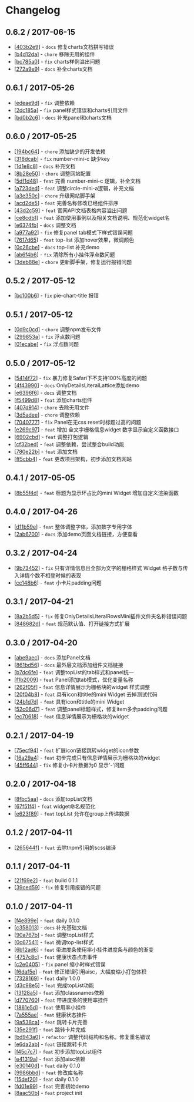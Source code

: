 # Changelog 


## 0.6.2 / 2017-06-15 

  * [[403b2e9](http://gitlab.alibaba-inc.com/aisc/aisc-widgets/commit/403b2e971c07c5395434f4d345a659d2431492d2)] - `docs` 修复charts文档拼写错误 
  * [[b4d12da](http://gitlab.alibaba-inc.com/aisc/aisc-widgets/commit/b4d12da12cede66fb079ad5ae9adcd63cbfc6d66)] - `chore` 移除无用的组件 
  * [[bc785a0](http://gitlab.alibaba-inc.com/aisc/aisc-widgets/commit/bc785a07948d3cc8e73830c602c6c9b028920a53)] - `fix` charts样例溢出问题 
  * [[272a9e9](http://gitlab.alibaba-inc.com/aisc/aisc-widgets/commit/272a9e92343dfc721d2f6a560288b78ac7673c36)] - `docs` 补全charts文档 

## 0.6.1 / 2017-05-26 

  * [[edeae9d](http://gitlab.alibaba-inc.com/aisc/aisc-widgets/commit/edeae9d93da916824044e5a46e8f647bfbb7dc60)] - `fix` 调整依赖 
  * [[2dc185a](http://gitlab.alibaba-inc.com/aisc/aisc-widgets/commit/2dc185a2fcf55d3603295f7ee6da328b59977004)] - `fix` panel样式错误和charts引用文件 
  * [[bd0b2c6](http://gitlab.alibaba-inc.com/aisc/aisc-widgets/commit/bd0b2c65e2778e1f032674f1e2ed99c0a6e0e014)] - `docs` 补充panel和charts文档 

## 0.6.0 / 2017-05-25 

  * [[194bc64](http://gitlab.alibaba-inc.com/aisc/aisc-widgets/commit/194bc64af996f02e1f91a73124f4ca78100ec764)] - `chore` 添加缺少的开发依赖 
  * [[318dcab](http://gitlab.alibaba-inc.com/aisc/aisc-widgets/commit/318dcabe0152cac64411a1eb707804619a16f851)] - `fix` number-mini-c 缺少key 
  * [[1d1e8c8](http://gitlab.alibaba-inc.com/aisc/aisc-widgets/commit/1d1e8c81cd1b8e5f00f65593f00e544141e1d3ff)] - `docs` 补充文档 
  * [[8b28e50](http://gitlab.alibaba-inc.com/aisc/aisc-widgets/commit/8b28e508899db21cbd17802ecb934bed3515579b)] - `chore` 调整网站配置 
  * [[5df1d48](http://gitlab.alibaba-inc.com/aisc/aisc-widgets/commit/5df1d48626bc4bac5804dc005fb5bdb14c2fe3a5)] - `feat` 完善 number-mini-c 逻辑，补全文档 
  * [[a723ded](http://gitlab.alibaba-inc.com/aisc/aisc-widgets/commit/a723dedf87fe7748e923d91df9ec7ac04816ba6c)] - `feat` 调整circle-mini-a逻辑，补充文档 
  * [[a3e350c](http://gitlab.alibaba-inc.com/aisc/aisc-widgets/commit/a3e350c961ed859aea88788ed72b8a7b206ad858)] - `chore` 升级网站脚手架 
  * [[acd2de5](http://gitlab.alibaba-inc.com/aisc/aisc-widgets/commit/acd2de54ebecb14a92837afa3b7d9163715015b1)] - `feat` 完善名称修改已经组件排序 
  * [[43d2c59](http://gitlab.alibaba-inc.com/aisc/aisc-widgets/commit/43d2c598d9fdb5d0df93b44f62a7c2bced5e0d93)] - `feat` 官网API文档表格内容溢出问题 
  * [[ce8cdb1](http://gitlab.alibaba-inc.com/aisc/aisc-widgets/commit/ce8cdb17fb7ae5b1d4644b1894a8eed0c0f76220)] - `feat` 添加使用事例以及相关文档说明、规范化widget名 
  * [[e6374fb](http://gitlab.alibaba-inc.com/aisc/aisc-widgets/commit/e6374fb8862ba74b40477400c4b39fca9b058f4c)] - `docs` 调整文档 
  * [[a977a92](http://gitlab.alibaba-inc.com/aisc/aisc-widgets/commit/a977a925f336cf387b17b3bcb1261e0930041ff8)] - `fix` 修复panel tab模式下样式错误问题 
  * [[7617d65](http://gitlab.alibaba-inc.com/aisc/aisc-widgets/commit/7617d65c79ec76f0a37c8e1890efdc2d8fb69797)] - `feat` top-list 添加hover效果，微调颜色 
  * [[0c26cbe](http://gitlab.alibaba-inc.com/aisc/aisc-widgets/commit/0c26cbe5c47145eca1f23ececc6dba089c2d336e)] - `docs` top-list 补充demo 
  * [[ab6f4b6](http://gitlab.alibaba-inc.com/aisc/aisc-widgets/commit/ab6f4b610807feb41d0eeca64d1c7e01b7eb672d)] - `fix` 清除所有小挂件浮点数问题 
  * [[3deb88e](http://gitlab.alibaba-inc.com/aisc/aisc-widgets/commit/3deb88e1984c52a5931083fff9fc54aad917238a)] - `chore` 更新脚手架，修复运行报错问题 

## 0.5.2 / 2017-05-12 

  * [[bc100b6](http://gitlab.alibaba-inc.com/aisc/aisc-widgets/commit/bc100b68322bcbd683deb9ca472be49d25bed1b6)] - `fix` pie-chart-title 报错 

## 0.5.1 / 2017-05-12 

  * [[0d9c0cd](http://gitlab.alibaba-inc.com/aisc/aisc-widgets/commit/0d9c0cd47d118ef8db8aff48a3a8e103adbecf99)] - `chore` 调整npm发布文件 
  * [[299853a](http://gitlab.alibaba-inc.com/aisc/aisc-widgets/commit/299853af425ba05c8a44851f9d6509eb5afa2408)] - `fix` 浮点数问题 
  * [[01ecabe](http://gitlab.alibaba-inc.com/aisc/aisc-widgets/commit/01ecabe3ddbd9b3b9c955b6acc561fbf3eea6f96)] - `fix` 浮点数问题 

## 0.5.0 / 2017-05-12 

  * [[5414f72](http://gitlab.alibaba-inc.com/aisc/aisc-widgets/commit/5414f725f14d5dbe0e5fe5c8f2eb2aa17061ee36)] - `fix` 暴力修复Safari下不支持100%高度的问题 
  * [[4f43990](http://gitlab.alibaba-inc.com/aisc/aisc-widgets/commit/4f43990382536369cc3c4f7574d3f48c44dd18e8)] - `docs` OnlyDetailsLiteralLattice添加demo 
  * [[e6396f6](http://gitlab.alibaba-inc.com/aisc/aisc-widgets/commit/e6396f6f224115e08752969c62572f5f36628046)] - `docs` 调整文档 
  * [[f5499d8](http://gitlab.alibaba-inc.com/aisc/aisc-widgets/commit/f5499d847d76ca4dc4b062c30dc1df425de5ef6c)] - `feat` 添加charts组件 
  * [[407d914](http://gitlab.alibaba-inc.com/aisc/aisc-widgets/commit/407d914e20a3bccd6f849557c5ca3d8393487303)] - `chore` 去除无用文件 
  * [[3d5adee](http://gitlab.alibaba-inc.com/aisc/aisc-widgets/commit/3d5adeebef3a87aa5111be990aafa2dfd881b1e2)] - `chore` 调整依赖 
  * [[7040777](http://gitlab.alibaba-inc.com/aisc/aisc-widgets/commit/7040777b158d4ee6da45acd16570280441de23a0)] - `fix` Panel在无css reset时标题过高的问题 
  * [[e269c97](http://gitlab.alibaba-inc.com/aisc/aisc-widgets/commit/e269c97039163753cd9fca8f06a2c1adfb60f36d)] - `feat`  增加 全文字栅格信息widget 数字显示自定义函数接口 
  * [[6902cbd](http://gitlab.alibaba-inc.com/aisc/aisc-widgets/commit/6902cbd281073e621918074a2b74ad06ba5795c8)] - `feat` 调整打包逻辑 
  * [[cf32bed](http://gitlab.alibaba-inc.com/aisc/aisc-widgets/commit/cf32bed3a6fddf708de024091c9a15d6fb69595f)] - `feat` 调整依赖，尝试整合build功能 
  * [[780e22b](http://gitlab.alibaba-inc.com/aisc/aisc-widgets/commit/780e22bc90f6875918ccb418f7c4116f2b481647)] - `feat` 添加文档 
  * [[ff5cbb4](http://gitlab.alibaba-inc.com/aisc/aisc-widgets/commit/ff5cbb448aada4080397bfd5424d774128e6a206)] - `feat` 更改项目架构，初步添加文档网站 

## 0.4.1 / 2017-05-05 

  * [[8b55f4d](http://gitlab.alibaba-inc.com/aisc/aisc-widgets/commit/8b55f4d41f3767ff6323353c10b2f870290b0569)] - `feat` 标题为显示环占比的mini Widget 增加自定义渲染函数 

## 0.4.0 / 2017-04-26 

  * [[d11b59e](http://gitlab.alibaba-inc.com/aisc/aisc-widgets/commit/d11b59eb5228461e53d30b8c720c0c50f97d290e)] - `feat` 整体调整字体，添加数字专用字体 
  * [[2ab6700](http://gitlab.alibaba-inc.com/aisc/aisc-widgets/commit/2ab67001556fb62d88e3f83fda63c769b9e9f116)] - `docs` 添加demo页面文档链接，方便查看 

## 0.3.2 / 2017-04-24 

  * [[9b73452](http://gitlab.alibaba-inc.com/aisc/aisc-widgets/commit/9b73452cb79aed2898554777b932eee13d0dcd6e)] - `fix` 只有详情信息且全部为文字的栅格样式 Widget 格子数与传入详情个数不相登时候的表现 
  * [[cc148b6](http://gitlab.alibaba-inc.com/aisc/aisc-widgets/commit/cc148b69f594607a3052715798dd0c501903424f)] - `feat` 小卡片padding问题 

## 0.3.1 / 2017-04-21 

  * [[8a2b5d5](http://gitlab.alibaba-inc.com/aisc/aisc-widgets/commit/8a2b5d5fe46a5bc6d78fde79fce5d84693d16ce5)] - `fix` 修复OnlyDetailsLiteralRowsMini插件文件夹名称错误问题 
  * [[848682d](http://gitlab.alibaba-inc.com/aisc/aisc-widgets/commit/848682d7f3b1132074eb8fb7eec6320e7eaa8651)] - `feat` 规范默认值、打开链接方式扩展 

## 0.3.0 / 2017-04-20 

  * [[abe9aec](http://gitlab.alibaba-inc.com/aisc/aisc-widgets/commit/abe9aec7fb713647feff6e66bb3931bd1d549038)] - `docs` 添加Panel文档 
  * [[861bd56](http://gitlab.alibaba-inc.com/aisc/aisc-widgets/commit/861bd5643486ac65dedbad9257939a72f64429bf)] - `docs` 最外层文档添加组件文档链接 
  * [[b7dc6fe](http://gitlab.alibaba-inc.com/aisc/aisc-widgets/commit/b7dc6fe9162d280a1a4d22acac937f5fe2bc36f5)] - `feat` 调整topList的tab样式和panel统一 
  * [[f1b2009](http://gitlab.alibaba-inc.com/aisc/aisc-widgets/commit/f1b2009cb79f6bdd64041a8001b745993d493b44)] - `feat` Panel添加tab模式，优化变量名称 
  * [[262f05f](http://gitlab.alibaba-inc.com/aisc/aisc-widgets/commit/262f05fd548f5903d752ef3206a3db6db40b2a7a)] - `feat` 信息详情展示为栅格块的widget 样式调整 
  * [[20f04b8](http://gitlab.alibaba-inc.com/aisc/aisc-widgets/commit/20f04b8d5a6256ca52d09c3279f87028892e3170)] - `feat` 具有icon和title的mini Widget 去掉测试代码 
  * [[24b1d7d](http://gitlab.alibaba-inc.com/aisc/aisc-widgets/commit/24b1d7d4801d6d6cf8a90e93cb2c08de131e2986)] - `feat` 具有icon和title的mini Widget 
  * [[52c06d7](http://gitlab.alibaba-inc.com/aisc/aisc-widgets/commit/52c06d79e5e39317f6a65c89f838312db7652748)] - `feat` 调整panel标题样式，修复item多余padding问题 
  * [[ec70618](http://gitlab.alibaba-inc.com/aisc/aisc-widgets/commit/ec70618acc515f0a014fcffb76f8e3e71dfeb8eb)] - `feat` 信息详情展示为栅格块的widget 

## 0.2.1 / 2017-04-19 

  * [[75ecf94](http://gitlab.alibaba-inc.com/aisc/aisc-widgets/commit/75ecf9433c854bbce83431b939177122b3869df5)] - `feat` 扩展icon链接跳转widget的icon参数 
  * [[16a29a4](http://gitlab.alibaba-inc.com/aisc/aisc-widgets/commit/16a29a48970f83fc42ed33936f62155d87379d1f)] - `feat` 初步完成只有信息详情展示为栅格块的widget 
  * [[45ff644](http://gitlab.alibaba-inc.com/aisc/aisc-widgets/commit/45ff644e4a4f9d79525bcc47da436cb21d8f3a28)] - `fix` 修复小卡片数据为0 显示'-'问题 

## 0.2.0 / 2017-04-18 

  * [[8fbc5aa](http://gitlab.alibaba-inc.com/aisc/aisc-widgets/commit/8fbc5aa16b0222944e415b8c42e183ffb68b330f)] - `docs` 添加topList文档 
  * [[67f51f4](http://gitlab.alibaba-inc.com/aisc/aisc-widgets/commit/67f51f497f8a89f0db44dc29d4fe47c52bb12632)] - `feat` widget命名规范化 
  * [[e623f89](http://gitlab.alibaba-inc.com/aisc/aisc-widgets/commit/e623f89a2688d6d06b48a950dcb267bf237e82b6)] - `feat` topList 允许在group上传递数据 

## 0.1.2 / 2017-04-11 

  * [[265644f](http://gitlab.alibaba-inc.com/aisc/aisc-widgets/commit/265644f256b75e821cbbc38e25bff78707853303)] - `feat` 去除tnpm引用的scss编译 

## 0.1.1 / 2017-04-11 

  * [[21f69e2](http://gitlab.alibaba-inc.com/aisc/aisc-widgets/commit/21f69e2083cbcb365dc73774a6b52db2256012d1)] - `feat` build 0.1.1 
  * [[39ced59](http://gitlab.alibaba-inc.com/aisc/aisc-widgets/commit/39ced59916320824065ba396cde4c59ed9f8b2f1)] - `fix` 修复引用报错的问题 

## 0.1.0 / 2017-04-11 

  * [[f4e899e](http://gitlab.alibaba-inc.com/aisc/aisc-widgets/commit/f4e899e98d2ef964a390d84e220447672978e7f6)] - `feat` daily 0.1.0 
  * [[c358013](http://gitlab.alibaba-inc.com/aisc/aisc-widgets/commit/c35801332d92753dc08a66e0109622994792f483)] - `docs` 补充基础文档 
  * [[90a767b](http://gitlab.alibaba-inc.com/aisc/aisc-widgets/commit/90a767b46b95bf76d7757a57c5ce657c1a175157)] - `feat` 调整topList样式 
  * [[0c67541](http://gitlab.alibaba-inc.com/aisc/aisc-widgets/commit/0c675413cf6c46cbd5fa10ba71de49631b65e10a)] - `feat` 微调top-list样式 
  * [[6b12ad6](http://gitlab.alibaba-inc.com/aisc/aisc-widgets/commit/6b12ad65e2a15b5947ac0aeab44de5b47a4eaa9a)] - `feat` 带进度条使用率小挂件进度条与颜色的渐变 
  * [[4757c8c](http://gitlab.alibaba-inc.com/aisc/aisc-widgets/commit/4757c8ccb3e10160bb13aa46d3b12419cc85f081)] - `feat` 健康状态点击事件 
  * [[c2e0405](http://gitlab.alibaba-inc.com/aisc/aisc-widgets/commit/c2e04056349c42949ac37362139ee18471010a8f)] - `fix` panel 缩小时样式错误 
  * [[f6daf5e](http://gitlab.alibaba-inc.com/aisc/aisc-widgets/commit/f6daf5e95ecc1038fadc463a35a8929fa0d7dd3f)] - `feat` 修正错误引用aisc，大幅度缩小打包体积 
  * [[7328169](http://gitlab.alibaba-inc.com/aisc/aisc-widgets/commit/7328169c8e38f5dc1424ce02d3b1535025e84be4)] - `feat` daily 1.0.0 
  * [[d3c98e5](http://gitlab.alibaba-inc.com/aisc/aisc-widgets/commit/d3c98e52cf278a392f28f374fc23f9418d6679fd)] - `feat` 完成topList功能 
  * [[13128a5](http://gitlab.alibaba-inc.com/aisc/aisc-widgets/commit/13128a580d1b70c6c433123eb2b619fea8bbf472)] - `feat` 添加classnames依赖 
  * [[d770760](http://gitlab.alibaba-inc.com/aisc/aisc-widgets/commit/d7707605d4abcec72c6fb89bcd2e4fc102802176)] - `feat` 带进度条的使用率挂件 
  * [[1861e5d](http://gitlab.alibaba-inc.com/aisc/aisc-widgets/commit/1861e5ddc1388bcfcdea90098c7b8155a0e405be)] - `feat` 使用率小挂件 
  * [[7a555ae](http://gitlab.alibaba-inc.com/aisc/aisc-widgets/commit/7a555ae1d67bdf008e222f81de5fe726594db03e)] - `feat` 健康状态挂件 
  * [[9a538ca](http://gitlab.alibaba-inc.com/aisc/aisc-widgets/commit/9a538cafff1a5e6f2e00b2bc8b27ab6a2d116102)] - `feat` 跳转卡片完善 
  * [[35e291f](http://gitlab.alibaba-inc.com/aisc/aisc-widgets/commit/35e291f3c293c4b825e9154f675f2b251cf31aea)] - `feat` 跳转卡片完成 
  * [[bd943a0](http://gitlab.alibaba-inc.com/aisc/aisc-widgets/commit/bd943a022486617c9cc9b8a281c1459a094076fb)] - `refactor` 调整代码结构和名称。修复重名错误 
  * [[e6da2ab](http://gitlab.alibaba-inc.com/aisc/aisc-widgets/commit/e6da2aba7f55238f176185c636d8d1fe63ae7f93)] - `feat` 链接跳转卡片 
  * [[f45c7c7](http://gitlab.alibaba-inc.com/aisc/aisc-widgets/commit/f45c7c7ae684d2495eddd49d5486e3c9b1189953)] - `feat` 初步添加topList组件 
  * [[e41319a](http://gitlab.alibaba-inc.com/aisc/aisc-widgets/commit/e41319a81045745a7e99af82f4f1b744cff9acfa)] - `feat` 添加aisc依赖 
  * [[e30140d](http://gitlab.alibaba-inc.com/aisc/aisc-widgets/commit/e30140d539e70ec9e8296e9b38c557cb265c6ed4)] - `feat` daily 0.1.0 
  * [[9986bbd](http://gitlab.alibaba-inc.com/aisc/aisc-widgets/commit/9986bbd815a573f8fee3bcd77a2e85aae69abdaa)] - `feat` 修改库名称 
  * [[15def20](http://gitlab.alibaba-inc.com/aisc/aisc-widgets/commit/15def208a751f2520800fd840d4c0265ab67005a)] - `feat` daily 0.1.0 
  * [[fd01e99](http://gitlab.alibaba-inc.com/aisc/aisc-widgets/commit/fd01e99d25938cab162df0c7e1ad4563330e3031)] - `feat` 完善初始demo 
  * [[8aac50b](http://gitlab.alibaba-inc.com/aisc/aisc-widgets/commit/8aac50b1ade5510351b53b4a7793d6ed486c6247)] - `feat` project init 
